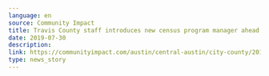```yaml
---
language: en
source: Community Impact
title: Travis County staff introduces new census program manager ahead of 2020 count
date: 2019-07-30
description:
link: https://communityimpact.com/austin/central-austin/city-county/2019/07/30/travis-county-staff-introduces-new-census-program-manager-ahead-of-2020-count/
type: news_story
---
```

